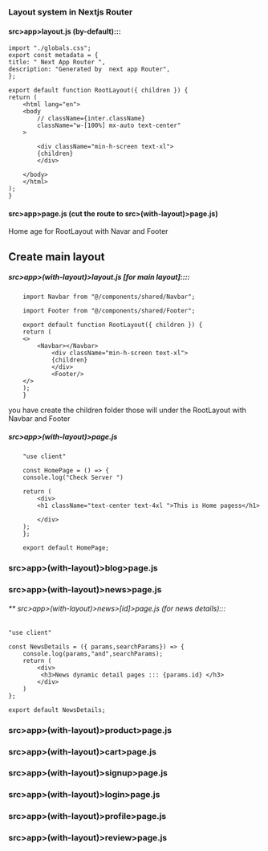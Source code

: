 ### Layout system in Nextjs Router

#### src>app>layout.js (by-default):::

    import "./globals.css";
    export const metadata = {
    title: " Next App Router ",
    description: "Generated by  next app Router",
    };

    export default function RootLayout({ children }) {
    return (
        <html lang="en">
        <body
            // className={inter.className}
            className="w-[100%] mx-auto text-center"
        >

            <div className="min-h-screen text-xl">
            {children}
            </div>

        </body>
        </html>
    );
    }

#### src>app>page.js (cut the route to src>(with-layout)>page.js)

Home age for RootLayout with Navar and Footer

## Create main layout

##### src>app>(with-layout)>layout.js [for main layout]::::

        import Navbar from "@/components/shared/Navbar";

        import Footer from "@/components/shared/Footer";

        export default function RootLayout({ children }) {
        return (
        <>
            <Navbar></Navbar>
                <div className="min-h-screen text-xl">
                {children}
                </div>
                <Footer/>
        </>
        );
        }

you have create the children folder those will under the RootLayout with Navbar and Footer

##### src>app>(with-layout)>page.js

        "use client"

        const HomePage = () => {
        console.log("Check Server ")

        return (
            <div>
            <h1 className="text-center text-4xl ">This is Home pagess</h1>

            </div>
        );
        };

        export default HomePage;

### src>app>(with-layout)>blog>page.js

### src>app>(with-layout)>news>page.js

###### ** src>app>(with-layout)>news>[id]>page.js (for news details):::  
    "use client"

    const NewsDetails = ({ params,searchParams}) => {
        console.log(params,"and",searchParams);
        return (
            <div>
             <h3>News dynamic detail pages ::: {params.id} </h3>
            </div>
        )
    };

    export default NewsDetails;


### src>app>(with-layout)>product>page.js

### src>app>(with-layout)>cart>page.js

### src>app>(with-layout)>signup>page.js

### src>app>(with-layout)>login>page.js

### src>app>(with-layout)>profile>page.js

### src>app>(with-layout)>review>page.js
